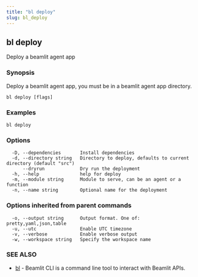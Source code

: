 ```yaml
---
title: "bl deploy"
slug: bl_deploy
---
```

## bl deploy

Deploy a beamlit agent app

### Synopsis

Deploy a beamlit agent app, you must be in a beamlit agent app directory.

```
bl deploy [flags]
```

### Examples

```
bl deploy
```

### Options

```
  -D, --dependencies       Install dependencies
  -d, --directory string   Directory to deploy, defaults to current directory (default "src")
      --dryrun             Dry run the deployment
  -h, --help               help for deploy
  -m, --module string      Module to serve, can be an agent or a function
  -n, --name string        Optional name for the deployment
```

### Options inherited from parent commands

```
  -o, --output string      Output format. One of: pretty,yaml,json,table
  -u, --utc                Enable UTC timezone
  -v, --verbose            Enable verbose output
  -w, --workspace string   Specify the workspace name
```

### SEE ALSO

* [bl](bl.md)	 - Beamlit CLI is a command line tool to interact with Beamlit APIs.

